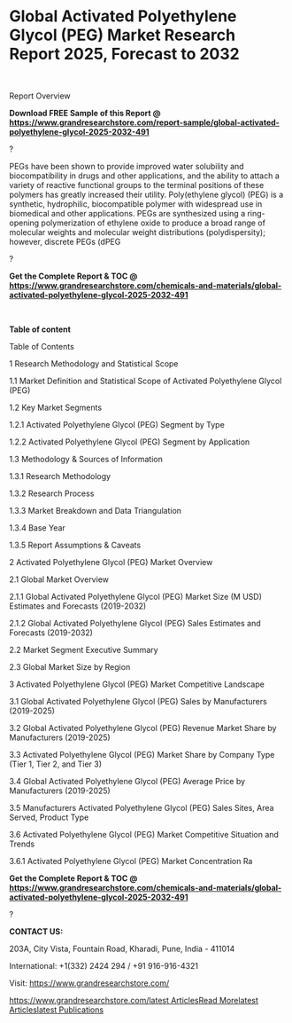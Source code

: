 <h1>Global Activated Polyethylene Glycol (PEG) Market Research Report 2025, Forecast to 2032</h1><br/><p>Report Overview</p>
 
 
 
 <div><b>Download FREE Sample of this Report @ <a href="https://www.grandresearchstore.com/report-sample/global-activated-polyethylene-glycol-2025-2032-491">https://www.grandresearchstore.com/report-sample/global-activated-polyethylene-glycol-2025-2032-491</a></b></div>
 
 
 
 <p>? </p>
 
 
 
 <p>PEGs have been shown to provide improved water solubility and biocompatibility in drugs and other applications, and the ability to attach a variety of reactive functional groups to the terminal positions of these polymers has greatly increased their utility. Poly(ethylene glycol) (PEG) is a synthetic, hydrophilic, biocompatible polymer with widespread use in biomedical and other applications. PEGs are synthesized using a ring-opening polymerization of ethylene oxide to produce a broad range of molecular weights and molecular weight distributions (polydispersity); however, discrete PEGs (dPEG</p>
 
 
 
 <p>? </p>
 
 
 
 <div><b>Get the Complete Report & TOC @ <a href="https://www.grandresearchstore.com/chemicals-and-materials/global-activated-polyethylene-glycol-2025-2032-491">https://www.grandresearchstore.com/chemicals-and-materials/global-activated-polyethylene-glycol-2025-2032-491</a></b></div>
 
 
 
 <p><br />
 
 <b>Table of content</b></p>
 
 
 
 <p>Table of Contents<br />
 
 1 Research Methodology and Statistical Scope<br />
 
 1.1 Market Definition and Statistical Scope of Activated Polyethylene Glycol (PEG)<br />
 
 1.2 Key Market Segments<br />
 
 1.2.1 Activated Polyethylene Glycol (PEG) Segment by Type<br />
 
 1.2.2 Activated Polyethylene Glycol (PEG) Segment by Application<br />
 
 1.3 Methodology & Sources of Information<br />
 
 1.3.1 Research Methodology<br />
 
 1.3.2 Research Process<br />
 
 1.3.3 Market Breakdown and Data Triangulation<br />
 
 1.3.4 Base Year<br />
 
 1.3.5 Report Assumptions & Caveats<br />
 
 2 Activated Polyethylene Glycol (PEG) Market Overview<br />
 
 2.1 Global Market Overview<br />
 
 2.1.1 Global Activated Polyethylene Glycol (PEG) Market Size (M USD) Estimates and Forecasts (2019-2032)<br />
 
 2.1.2 Global Activated Polyethylene Glycol (PEG) Sales Estimates and Forecasts (2019-2032)<br />
 
 2.2 Market Segment Executive Summary<br />
 
 2.3 Global Market Size by Region<br />
 
 3 Activated Polyethylene Glycol (PEG) Market Competitive Landscape<br />
 
 3.1 Global Activated Polyethylene Glycol (PEG) Sales by Manufacturers (2019-2025)<br />
 
 3.2 Global Activated Polyethylene Glycol (PEG) Revenue Market Share by Manufacturers (2019-2025)<br />
 
 3.3 Activated Polyethylene Glycol (PEG) Market Share by Company Type (Tier 1, Tier 2, and Tier 3)<br />
 
 3.4 Global Activated Polyethylene Glycol (PEG) Average Price by Manufacturers (2019-2025)<br />
 
 3.5 Manufacturers Activated Polyethylene Glycol (PEG) Sales Sites, Area Served, Product Type<br />
 
 3.6 Activated Polyethylene Glycol (PEG) Market Competitive Situation and Trends<br />
 
 3.6.1 Activated Polyethylene Glycol (PEG) Market Concentration Ra</p>
 
 
 
 <div><b>Get the Complete Report & TOC @ <a href="https://www.grandresearchstore.com/chemicals-and-materials/global-activated-polyethylene-glycol-2025-2032-491">https://www.grandresearchstore.com/chemicals-and-materials/global-activated-polyethylene-glycol-2025-2032-491</a></b></div>
 
 
 
 <p>? </p>
 
 
 
 <p><b>CONTACT US:</b><br />
 
 203A, City Vista, Fountain Road, Kharadi, Pune, India - 411014<br />
 
 International: +1(332) 2424 294 / +91 916-916-4321<br />
 
 Visit: <a href="https://www.grandresearchstore.com/">https://www.grandresearchstore.com/</a><br />
 
 <a href="https://gyeongbokgung.com">https://www.grandresearchstore.com/</a><a href="https://hallyeomaritime.com">latest Articles</a><a href="https://jingwansa.com">Read More</a><a href="https://nguoiviet.jp/">latest Articles</a><a href="https://www.intelmarketresearch.com/">latest Publications</a></p>